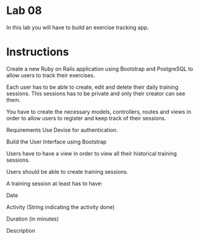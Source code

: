 # Lab 08 

In this lab you will have to build an exercise tracking app.

# Instructions 

Create a new Ruby on Rails application using Bootstrap and PostgreSQL to allow users to track their exercises.

  Each user has to be able to create, edit and delete their daily training sessions. This sessions has to be private and only their creator can see them.
  
  You have to create the necessary models, controllers, routes and views in order to allow users to register and keep track of their sessions.
  
  Requirements Use Devise for authentication.
  
  Build the User Interface using Bootstrap
  
  Users have to have a view in order to view all their historical training sessions.
  
  Users should be able to create training sessions.
  
  A training session at least has to have:
  
  Date
  
  Activity (String indicating the activity done)
  
  Duration (in minutes)
  
  Description
